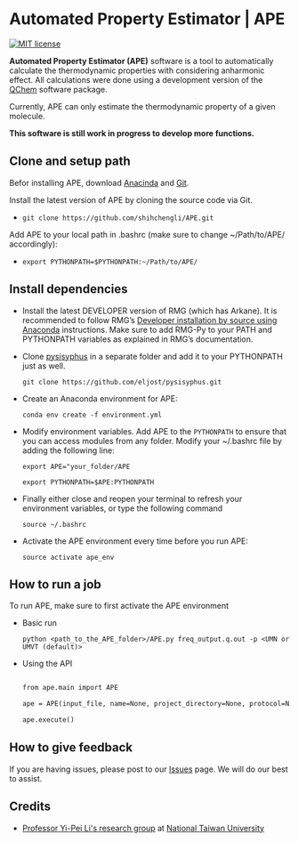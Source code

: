 # Automated Property Estimator | APE

[![MIT license](http://img.shields.io/badge/license-MIT-brightgreen.svg)](http://opensource.org/licenses/MIT)

**Automated Property Estimator (APE)** software is a tool to automatically calculate the thermodynamic properties with considering anharmonic effect. All calculations were done using a development version of the [QChem](http://www.q-chem.com/) software package.

Currently, APE can only estimate the thermodynamic property of a given molecule.

**This software is still work in progress to develop more functions.**

## Clone and setup path

Befor installing APE, download [Anacinda](anaconda.com/download/) and [Git](https://git-scm.com/downloads).

Install the latest version of APE by cloning the source code via Git.

- `git clone https://github.com/shihchengli/APE.git`

Add APE to your local path in .bashrc (make sure to change ~/Path/to/APE/ accordingly):

- `export PYTHONPATH=$PYTHONPATH:~/Path/to/APE/`

## Install dependencies

- Install the latest DEVELOPER version of RMG (which has Arkane). It is recommended to follow RMG’s [Developer installation by source using Anaconda](http://reactionmechanismgenerator.github.io/RMG-Py/users/rmg/installation/index.html#for-developers-installation-by-source-using-anaconda-environment) instructions. Make sure to add RMG-Py to your PATH and PYTHONPATH variables as explained in RMG’s documentation.

- Clone [pysisyphus](https://github.com/eljost/pysisyphus) in a separate folder and add it to your PYTHONPATH just as well.

  `git clone https://github.com/eljost/pysisyphus.git`

- Create an Anaconda environment for APE:

  `conda env create -f environment.yml`
  
- Modify environment variables. Add APE to the `PYTHONPATH` to ensure that you can access modules from any folder. Modify your ~/.bashrc file by adding the following line:

  `export APE="your_folder/APE`
  
  `export PYTHONPATH=$APE:PYTHONPATH`
  
- Finally either close and reopen your terminal to refresh your environment variables, or type the following command

  `source ~/.bashrc`

- Activate the APE environment every time before you run APE:

  `source activate ape_env`

## How to run a job

To run APE, make sure to first activate the APE environment

- Basic run

  `python <path_to_the_APE_folder>/APE.py freq_output.q.out -p <UMN or UMVT (default)>`

- Using the API
  ```markdown

  from ape.main import APE
  
  ape = APE(input_file, name=None, project_directory=None, protocol=None, multiplicity=None, charge = None, external_symmetry=None, level_of_theory=None, basis=None, ncpus=None)
  
  ape.execute()
  ```
## How to give feedback
  
If you are having issues, please post to our <a href="https://github.com/shihchengli/APE/issues">Issues</a> page. We will do our best to assist.

## Credits

- [Professor Yi-Pei Li's research group](https://webpageprodvm.ntu.edu.tw/Li-group/Default.aspx) at [National Taiwan University](https://www.ntu.edu.tw/english/spotlight/2020/1820_20200327.html)
